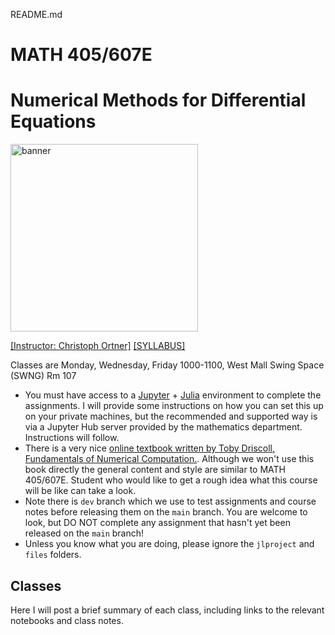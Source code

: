 README.md
# MATH 405/607E
# Numerical Methods for Differential Equations

<img src="files/Lshape.png" alt="banner" width="300"/>

[[Instructor: Christoph Ortner]](http://www.math.ubc.ca/~ortner/)
[[SYLLABUS]](files/syllabus-math405-2022.pdf)

<!--    [[PIAZZA]](https://canvas.ubc.ca/courses/55324/external_tools/201?display=borderless) -->

<!-- Questions about the course should normally be posted on [PIAZZA](https://canvas.ubc.ca/courses/55324/external_tools/201?display=borderless) so that the entire group can benefit from the discussion. Please email the instructor only in exceptional circumstances, e.g. when an issue is clearly private. -->

Classes are Monday, Wednesday, Friday 1000-1100, West Mall Swing Space  (SWNG) Rm 107 

* You must have access to a [Jupyter](https://jupyter.org) + [Julia](https://julialang.org) environment to complete the assignments. I will provide some instructions on how you can set this up on your private machines, but the recommended and supported way is via a Jupyter Hub server provided by the mathematics department. Instructions will follow. 
* There is a very nice [online textbook written by Toby Driscoll, Fundamentals of Numerical Computation.](https://fncbook.github.io/fnc/frontmatter.html). Although we won't use this book directly the general content and style are similar to MATH 405/607E. Student who would like to get a rough idea what this course will be like can take a look.
* Note there is `dev` branch which we use to test assignments and course notes before releasing them on the `main` branch. You are welcome to look, but DO NOT complete any assignment that hasn't yet been released on the `main` branch!
* Unless you  know what you are doing, please ignore the `jlproject` and `files` folders.

## Classes

Here I will post a brief summary of each class, including links to the relevant notebooks and class notes. 



<!-- #### Preview 

In our first or second class I will give you a rapid overview to the kind of topics, problems and challenges that we will address in this course (we will of course revisit all of these topic in later classes). Draft notes for the class are here: [[L02-Preview-2ptBVP.ipynb]](notes/L02-Preview-2ptBVP.ipynb). -->

<!-- 
#### Tue 8 Sep 2020

No lecture due to Imagine Day.

#### Thu 10 Sep 2020

- [L01-Introduction.ipynb](notes/L01-Introduction.ipynb) : introduction and motivation for the course
- [L02-Preview-2ptBVP.ipynb](notes/L02-Preview-2ptBVP.ipynb) : finite difference approximation of a 2-point boundary value problem, this provides a rapid overview of several concepts we will study in more detail throughout the course
- Recorded Lecture R01 Error Estimate for the 2-point BVP: [[pdf]](https://www.dropbox.com/s/r3ggku6pei6jyv6/R01-ErrorAnalysis-2ptbvp.pdf?dl=0), [[mov]](https://www.dropbox.com/s/siu1avr9373zkmc/R01-ErrorAnalysis2ptbvp.mov?dl=0), [[m4v]](https://www.dropbox.com/s/wysjmuavxr5tsjx/R01-ErrorAnalysis2ptbvp.m4v?dl=0) -->

<!-- 
#### Tue 15 Sep 2020

 - [L03-LinearSystems.ipynb](notes/L03-LinearSystems.ipynb) : Numerical solution of linear systems, LU factorisation, review of eigendecomposition
 - [WS01-WS01-Installing-Julia.ipynb](notes/WS01-Installing-Julia.ipynb) : setup of the computational infrastructure
 - Recorded lecture R02 on hermitian matrices: [[pdf]](https://www.dropbox.com/s/vw8gl5ylh7cjlji/R02-HermitianMatrices.pdf?dl=0), [[mov]](https://www.dropbox.com/s/ejuw0uteq8g1oik/R02-HermitianMatrices.mov?dl=0), [[m4v]](https://www.dropbox.com/s/fo1tijjubetp8xb/R02-HermitianMatrices.m4v?dl=0)
 - [Live Lecture](https://www.dropbox.com/s/udkht0ad8hpikm3/LL-15Sep.mp4?dl=0)
 - [S01-assignments](https://www.dropbox.com/s/7l0kabfmry4b3m4/S01-assignments.mp4?dl=0) (Additional Recording on How to Complete Assignments)

#### Thu 17 Sep
 - Complete linear systems (eigen decomposition) but you are welcome to read this also on your own; cf. L03
 - The remaining time will be used as an office hour to finalize everybody's setup. If you don't yet have a working setup then please come to this session.
 - [S02-Eigendecomposition](https://www.dropbox.com/s/n2k6vssyn8j0ht2/S02-Eigendecomposition.mp4?dl=0)

#### Tue 22 Sep
 - [L04-Nonlinear-Systems.ipynb](notes/L04-Nonlinear-Systems.ipynb) : Iterative solution of nonlinear equations and systems, Newton, bisection, fixed point iterations.
 - [Live Recording](https://www.dropbox.com/s/qjz0kl3r5pd5v2b/LL-22Sep.mp4?dl=0)
 - Recorded lecture on Newton's method: [[pdf]](https://www.dropbox.com/s/rprve1vekl3jnz0/R03-NewtonMethod.pdf?dl=0), [[mov]](https://www.dropbox.com/s/4ewsg8bemfa2kcp/R03-NewtonMethod.mov?dl=0), [[m4v]](https://www.dropbox.com/s/i8ss4onb06zhbn4/R03-NewtonMethod.m4v?dl=0)
 - The remaining time will be used to discuss miniprojects.

#### Thu 24 Sep
 - Miniproject: C. Ortner - The standard model of Floating Point Arithmetic
 - Miniproject 1 - Group-0 Miniproject - Linear Least Squares and the QR factoriation
 - [Live Recording](https://www.dropbox.com/s/hbcluky2im2np2g/LL-24Sep.mp4?dl=0)

#### Tue 29 Sep
 - [L05-Interpolation-Quadrature.ipynb](notes/L05-Interpolation-Quadrature.ipynb)
 - Recorded Lecture on Weierstrass Approximation Theorem: [[pdf]](https://www.dropbox.com/s/7da4fxrywh2st6r/R04-WeierstrassApxThm.pdf?dl=0), [[mov]](https://www.dropbox.com/s/3q3g1tu6vxgsolu/R04-WeierstrassApxThm.mov?dl=0), [[m4v]](https://www.dropbox.com/s/oq3pohooiz8ko8c/R04-WeierstrassApxThm.m4v?dl=0)
 - [Live Recording](https://www.dropbox.com/s/j3ybkoqb4lx3pvk/LL-29Sep.mp4?dl=0)

#### Thu 1 Oct
 - Miniproject-1 Group-1: Thomas Algorithm
 - Complete [L05-Interpolation-Quadrature.ipynb](notes/L05-Interpolation-Quadrature.ipynb)
 - [Live Recording](https://www.dropbox.com/s/gysgg2gjcokyfbd/LL-01Oct.mp4?dl=0)

### Tue 6 Oct
 - [L06-IVPs.ipynb](notes/L06-IVPs.ipynb) - Numerical solution of ODEs
 - [Live Recording](https://www.dropbox.com/s/l1bls0vf3u2hrxx/LL-06Oct.mp4?dl=0)
 - Recorded lecture R05-GronwallInequalities: [[pdf]](https://www.dropbox.com/s/bz4qria0ip7r4aw/R05-GronwallInequalities.pdf?dl=0), [[mov]](https://www.dropbox.com/s/hneh3ukds4y3sj2/R05-GronwallInequalities.mov?dl=0), [[m4v]](https://www.dropbox.com/s/totdq2rpikhco36/R05-GronwallInequalities.m4v?dl=0)

### Thu 8 Oct
 - Miniproject 1 Group 2 : Steepest descent method
 - Miniproject 1 Group 3 : Nonlinear Least squares
 - [Live Recording](https://www.dropbox.com/s/km2i60203h22su2/LL-08Oct.mp4?dl=0)

### Tue 13 Oct
 - Stability, stiff equations, implicit numerical integrators
 - [L07-L07-IVPs-Stability.ipynb](notes/L07-IVPs-Stability.ipynb)
 - [Live Recording](https://www.dropbox.com/s/dfgll2cwe3878k0/LL-13Oct.mp4?dl=0)

### Thu 15 Oct
 - Miniproject 1 Group 4 : Brent's method
 - Miniproject 1 Group 5 : B-splines
 - [Live Recording](https://www.dropbox.com/s/em09jo0pos7ol9m/LL-15Oct.mp4?dl=0)

### Tue 20 Oct
 - structure preserving numerical integrators: Hamiltonian systems
 - [L08-IVPs-Hamiltonian.ipynb](notes/L08-IVPs-Hamiltonian.ipynb)
 - [Live Recording](https://www.dropbox.com/s/116c6pentcrb486/LL-20Oct.mp4?dl=0)

### Thu 22 Oct
 - [Live Recording](https://www.dropbox.com/s/c3lhppi6f76q4jj/LL-22Oct.mp4?dl=0)
 - Miniproject 1 Group 6 : Compensated summation
 - Miniproject 1 Group 7 : Adaptive Quadrature


### Preparatory reading for PDEs
 - Please Review [L02-Preview-2ptBVP.ipynb](notes/L02-Preview-2ptBVP.ipynb)
 - Recorded lecture R06 on Fourier Analysis: [[pdf]](https://www.dropbox.com/s/im8jqyyyx3lto20/R06-FourierAnalysis.pdf?dl=0) [[mov]](https://www.dropbox.com/s/c5cyj9q7tydfhcv/R06-FourierAnalysis.mov?dl=0) [[m4v]](https://www.dropbox.com/s/t0asyp2jxqgj8ph/R06-FourierAnalysis.m4v?dl=0)
 - If you'd like to dive deeper into this topic I recommend e.g. [Chapter 2](https://people.maths.ox.ac.uk/trefethen/2all.pdf) from Nick Trefethen's lecture notes.

### Tue 27 Oct
 - [L09-PDEs-Diffusion](notes/L09-PDE-Diffusion.ipynb)
 - [Live Recording](https://www.dropbox.com/s/kz6n0g9vl2tj804/LL-27Oct.mp4?dl=0)

### Thu 29 Oct
 - Miniproject 1 Group 8 : Introduction to Multi-step methods
 - Miniproject 1 Group 9 : Adaptive ODE Solvers
 - [Live Recording](https://www.dropbox.com/s/1espj2g2076izez/LL-29Oct.mp4?dl=0)

### Tue 3 Nov
 - [L10-PDEs-Advection](notes/L10-PDE-Advection.ipynb)
 - [Live Recording](https://www.dropbox.com/s/cufecn7fxggo9k2/LL-03Nov.mp4?dl=0)

### Thu 5 Nov 
 - Project 2 - Group 1: QR Algorithm for Eigenvalue Problems
 - [Live Recording](https://www.dropbox.com/s/znrt5eqjt9re8yp/LL-05Nov.mp4?dl=0)

### Tue 10 Nov
 - [L11-SpectralMethods-Approximation](notes/L11-SpectralMethods-Approximation.ipynb)
 - Recorded Lecture on Paley Wiener Theorems: [[pdf]](https://www.dropbox.com/s/yhot3194h9yojd1/R07-PaleyWienerTheorem.pdf?dl=0) [[mov]](https://www.dropbox.com/s/6ecozbehn8300tw/R07-PaleyWienerTheorem.mov?dl=0) [[m4v]](https://www.dropbox.com/s/i2zpre79kgg9jdo/R07-PaleyWienerTheorems.m4v?dl=0)
 - [Live Recording](https://www.dropbox.com/s/p3ihc1vc2qccz7d/LL-10Nov.mp4?dl=0) [[PDF]](https://www.dropbox.com/s/tjvmu8xddnukuv1/LL-10Nov-SpectralMethods-Approx.pdf?dl=0)

### Thu 12 Nov 
  - Miniproject 2 - Group 2 : Symplectic Integrators 
  - Miniproject 2 - Grad-Students : SDEs 
  - [Live Recording](https://www.dropbox.com/s/dxb9yfex24iif7f/LL-12Nov.mp4?dl=0)

### Tue 17 Nov
  - [L12-SpectralMethods-PDE](notes/L12-SpectralMethods-BVPs.ipynb)
  - [Live Recording](https://www.dropbox.com/s/y1sqjjzdtuub7ds/LL-17Nov.mp4?dl=0) [[PDF]](https://www.dropbox.com/s/g3woy9pkqusycpk/LL-17Nov-SpectralMethods-PDEs.pdf?dl=0)

### Thu 19 Nov
  - Project 2 - Lax-Wendroff Scheme
  - [Live Recording](https://www.dropbox.com/s/sjnaci6zuswz7o3/LL-19Nov.mp4?dl=0)

### Preparatory Reading for Fast Solvers / General Interest
 - Implementation of finite-difference laplace operator in 2D, 3D, ...
 - [WS03-FDiff2D](notes/WS03-FDiff2D.ipynb)

### Tue 24 Nov 
  - [L13-LargeLinearSystems](notes/L13-LargeLinearSystems.ipynb)
  - [Live Recording](https://www.dropbox.com/s/sgbiif5d4mdwomn/LL-24Nov.mp4?dl=0)
  - R08-Preconditioning: [[pdf]](https://www.dropbox.com/s/b6rvlaz88fsrjdl/R08-Preconditioning.pdf?dl=0 [[mp4]](https://www.dropbox.com/s/zk6apsj8i9m99ib/R08-Preconditioning.mp4?dl=0)
  - Further reading: Finite Elements and Fast Iterative Solvers, Howard Elman, David Silvester, and Andy Wathen; [[html]](https://global.oup.com/academic/product/finite-elements-and-fast-iterative-solvers-9780199678808?cc=us&lang=en&#)

### Thu 26 Nov
  - Project 2 groups 5 and 6: Nonlinear conservation laws, Fast Fourier Transform

### Tue 1 Dec
  - Guest lecture by Tony Wong on the Closest Point Method 

### Thu 3 Dec 
  - Project 2 groups 7 and 8: tbc -->
